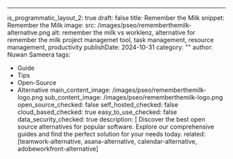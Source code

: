 ---
is_programmatic_layout_2: true
draft: false
title: Remember the Milk
snippet: Remember the Milk
image:
  src: /images/pseo/rememberthemilk-alternative.png
  alt: remember the milk vs worklenz, alternative for remember the milk project managemet tool, task management, resource management, productivity
publishDate: 2024-10-31
category: ""
author: Nuwan Sameera
tags:
  - Guide
  - Tips
  - Open-Source
  - Alternative
main_content_image: /images/pseo/rememberthemilk-logo.png
sub_content_image: /images/pseo/rememberthemilk-logo.png
open_source_checked: false
self_hosted_checked: false
cloud_based_checked: true
easy_to_use_checked: false
data_security_checked: true
description: |
   Discover the best open source alternatives for popular software. Explore our comprehensive guides and find the perfect solution for your needs today.
related: [teamwork-alternative, asana-alternative, calendar-alternative, adobeworkfront-alternative]